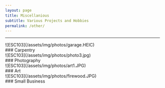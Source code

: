 ```yaml
---
layout: page
title: Miscellanious
subtitle: Various Projects and Hobbies
permalink: /other/
---
```


<div class="pretty-links">

---

<div class="grid">
<div class="unit one-third teaching_img">
![ESC103](/assets/img/photos/garage.HEIC)
</div>
<div class="unit two-thirds">
### Carpentry 
<!-- just write text here a-->
</div>
</div>

<div class="grid">
<div class="unit one-third teaching_img">
![ESC103](/assets/img/photos/photo3.jpg)
</div>
<div class="unit two-thirds">
### Photography  

</div>
</div>

<div class="grid">
<div class="unit one-third teaching_img">
![ESC103](/assets/img/photos/art1.JPG)
</div>
<div class="unit two-thirds">
### Art  

</div>
</div>

<div class="grid">
<div class="unit one-third teaching_img">
![ESC103](/assets/img/photos/firewood.JPG)
</div>
<div class="unit two-thirds">
### Small Business  

</div>
</div>


</div> <!-- pretty_links -->